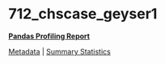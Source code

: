 # 712_chscase_geyser1

[**Pandas Profiling Report**](https://epistasislab.github.io/penn-ml-benchmarks/profile/712_chscase_geyser1.html)

[Metadata](metadata.yaml) | [Summary Statistics](summary_stats.csv)

